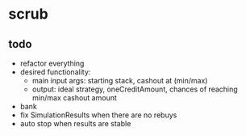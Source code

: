 # scrub

## todo
- refactor everything
- desired functionality:
  - main input args: starting stack, cashout at (min/max)
  - output: ideal strategy, oneCreditAmount, chances of reaching min/max cashout amount
- bank
- fix SimulationResults when there are no rebuys
- auto stop when results are stable